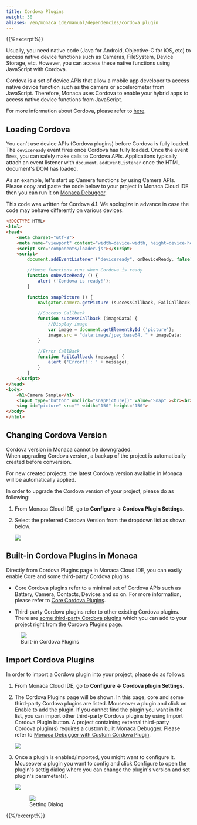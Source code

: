 ```yaml
---
title: Cordova Plugins
weight: 30
aliases: /en/monaca_ide/manual/dependencies/cordova_plugin
---
```


{{%excerpt%}}
<!-- using full HTML code for other shortcodes otherwise `excerpt` shortcode will break them -->

Usually, you need native code (Java for Android, Objective-C for iOS,
etc) to access native device functions such as Cameras, FileSystem,
Device Storage, etc. However, you can access these native functions
using JavaScript with Cordova.

Cordova is a set of device APIs that allow a mobile app developer to
access native device function such as the camera or accelerometer from
JavaScript. Therefore, Monaca uses Cordova to enable your hybrid apps to
access native device functions from JavaScript.

For more information about Cordova, please refer to
[here](https://cordova.apache.org/).

## Loading Cordova

You can't use device APIs (Cordova plugins) before Cordova is fully loaded. The `deviceready` event fires once Cordova has fully loaded. Once the event fires, you can safely make calls to Cordova APIs. Applications typically attach an event listener with `document.addEventListener` once the HTML document's DOM has loaded.

As an example, let's start up Camera functions by using Camera APIs. Please copy and paste the code below to your project in Monaca Cloud IDE then you can run it on [Monaca Debugger](/en/products_guide/debugger/).

<div class="admonition note">
    This code was written for Cordova 4.1. We apologize in advance in case the code may behave differently on various devices.
</div>

```html
<!DOCTYPE HTML>
<html>
<head>
    <meta charset="utf-8">
    <meta name="viewport" content="width=device-width, height=device-height, initial-scale=1, maximum-scale=1, user-scalable=no">
    <script src="components/loader.js"></script>
    <script>
        document.addEventListener ("deviceready", onDeviceReady, false);

        //these functions runs when Cordova is ready
        function onDeviceReady () {
            alert ('Cordova is ready!');
        }

        function snapPicture () {
            navigator.camera.getPicture (successCallback, FailCallback, {destinationType: Camera.DestinationType.DATA_URL});

            //Success Callback
            function successCallback (imageData) {
                //Display image
                var image = document.getElementById ('picture');
                image.src = "data:image/jpeg;base64, " + imageData;
            }

            //Error CallBack
            function FailCallback (message) {
                alert ('Error!!!: ' + message);
            }
        }
    </script>
</head>
<body>
    <h1>Camera Sample</h1>
    <input type="button" onclick="snapPicture()" value="Snap" ><br><br>
    <img id="picture" src="" width="150" height="150">
</body>
</html>
```


## Changing Cordova Version

<div class="admonition note">
    Cordova version in Monaca cannot be downgraded. 
</div>

<div class="admonition note">
    When upgrading Cordova version, a backup of the project is automatically created before conversion.
</div>

For new created projects, the latest Cordova version available in Monaca
will be automatically applied.

In order to upgrade the Cordova version of your project, please do as following:

1.  From Monaca Cloud IDE, go to <span class="guilabel"><b>
Configure → Cordova Plugin Settings</b></span>.

2.  Select the preferred Cordova Version from the dropdown list as shown
    below.

    <img src="/images/monaca_ide/manual/dependencies/cordova_plugin/3.png" width="" class="single_img">

##  Built-in Cordova Plugins in Monaca

Directly from Cordova Plugins page in Monaca Cloud IDE, you can easily enable Core and some third-party Cordova plugins.

- Core Cordova plugins refer to a minimal set of Cordova APIs such as Battery, Camera, Contacts, Devices and so on. For more information, please refer to [Core Cordova Plugins](/en/reference/cordova_6.5/).

- Third-party Cordova plugins refer to other existing Cordova plugins. There are [some third-party Cordova plugins](/en/reference/third_party_phonegap/) which you can add to your project right from the Cordova Plugins page.

<figure>
    <img data-action="zoom" src="/images/monaca_ide/manual/dependencies/cordova_plugin/built-in_plugins.png" width="">
    <figcaption>
        Built-in Cordova Plugins
    </figcaption>
</figure>

##  Import Cordova Plugins

In order to import a Cordova plugin into your project, please do as follows:

1.  From Monaca Cloud IDE, go to <span class="guilabel"><b>
Configure → Cordova plugin Settings</b></span>.

2.  The Cordova Plugins page will be shown. In this page,
    core and some third-party Cordova plugins are listed.
    Mouseover a plugin and click on <span class="guilabel">Enable</span> to add the plugin. If you
    cannot find the plugin you want in the list, you can import other
    third-party Cordova plugins by using <span class="guilabel">Import Cordova Plugin</span> button. A project containing external third-party Cordova plugin(s) requires a
    custom built Monaca Debugger. Please refer to [Monaca Debugger with Custom Cordova Plugin](../custom_cordova_plugin/#monaca-debugger-with-custom-cordova-plugin).

    <img src="/images/monaca_ide/manual/dependencies/cordova_plugin/1.png" width="" class="single_img">


3.  Once a plugin is enabled/imported, you might want to configure it.
    Mouseover a plugin you want to config and click <span class="guilabel">Configure</span> to open the plugin's settig dialog where you can change the plugin's version and set plugin's parameter(s).

    <img src="/images/monaca_ide/manual/dependencies/cordova_plugin/config_plugin.png" width="" class="single_img">

    <figure>
        <img data-action="zoom" src="/images/monaca_ide/manual/dependencies/cordova_plugin/parameter.png" width="">
        <figcaption>
            Setting Dialog
        </figcaption>
    </figure>

{{%/excerpt%}}